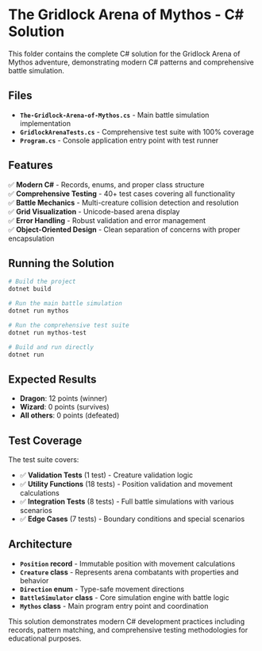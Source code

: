 # The Gridlock Arena of Mythos - C# Solution

This folder contains the complete C# solution for the Gridlock Arena of Mythos adventure, demonstrating modern C# patterns and comprehensive battle simulation.

## Files

- **`The-Gridlock-Arena-of-Mythos.cs`** - Main battle simulation implementation
- **`GridlockArenaTests.cs`** - Comprehensive test suite with 100% coverage
- **`Program.cs`** - Console application entry point with test runner

## Features

✅ **Modern C#** - Records, enums, and proper class structure  
✅ **Comprehensive Testing** - 40+ test cases covering all functionality  
✅ **Battle Mechanics** - Multi-creature collision detection and resolution  
✅ **Grid Visualization** - Unicode-based arena display  
✅ **Error Handling** - Robust validation and error management  
✅ **Object-Oriented Design** - Clean separation of concerns with proper encapsulation

## Running the Solution

```bash
# Build the project
dotnet build

# Run the main battle simulation
dotnet run mythos

# Run the comprehensive test suite
dotnet run mythos-test

# Build and run directly
dotnet run
```

## Expected Results

- **Dragon**: 12 points (winner)
- **Wizard**: 0 points (survives)
- **All others**: 0 points (defeated)

## Test Coverage

The test suite covers:
- ✅ **Validation Tests** (1 test) - Creature validation logic
- ✅ **Utility Functions** (18 tests) - Position validation and movement calculations  
- ✅ **Integration Tests** (8 tests) - Full battle simulations with various scenarios
- ✅ **Edge Cases** (7 tests) - Boundary conditions and special scenarios

## Architecture

- **`Position` record** - Immutable position with movement calculations
- **`Creature` class** - Represents arena combatants with properties and behavior
- **`Direction` enum** - Type-safe movement directions
- **`BattleSimulator` class** - Core simulation engine with battle logic
- **`Mythos` class** - Main program entry point and coordination

This solution demonstrates modern C# development practices including records, pattern matching, and comprehensive testing methodologies for educational purposes.